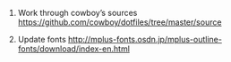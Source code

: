1. Work through cowboy’s sources
https://github.com/cowboy/dotfiles/tree/master/source

2. Update fonts
http://mplus-fonts.osdn.jp/mplus-outline-fonts/download/index-en.html
